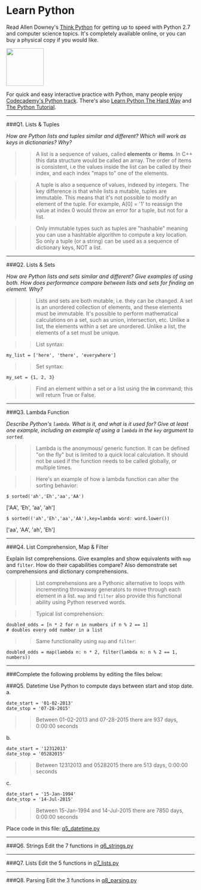 # Learn Python

Read Allen Downey's [Think Python](http://www.greenteapress.com/thinkpython/) for getting up to speed with Python 2.7 and computer science topics. It's completely available online, or you can buy a physical copy if you would like.

<a href="http://www.greenteapress.com/thinkpython/"><img src="img/think_python.png" style="width: 100px;" target="_blank"></a>

For quick and easy interactive practice with Python, many people enjoy [Codecademy's Python track](http://www.codecademy.com/en/tracks/python). There's also [Learn Python The Hard Way](http://learnpythonthehardway.org/book/) and [The Python Tutorial](https://docs.python.org/2/tutorial/).

---

###Q1. Lists &amp; Tuples

<i>How are Python lists and tuples similar and different? Which will work as keys in dictionaries? Why?</i>

>> A list is a sequence of values, called <b>elements</b> or <b>items</b>. In C++ this data structure would be called an array. The order of items is consistent, i.e the values inside the list can be called by their index, and each index "maps to" one of the elements.

>> A tuple is also a sequence of values, indexed by integers. The key difference is that while lists a mutable, tuples are immutable. This means that it's not possible to modify an element of the tuple. For example, A[0] = '1' to reassign the value at index 0 would throw an error for a tuple, but not for a list.

>> Only immutable types such as tuples are "hashable" meaning you can use a hashtable algorithm to compute a key location. So only a tuple (or a string) can be used as a sequence of dictionary keys, NOT a list.

---

###Q2. Lists &amp; Sets

<i>How are Python lists and sets similar and different? Give examples of using both. How does performance compare between lists and sets for finding an element. Why?</i>

>> Lists and sets are both mutable, i.e. they can be changed. A set is an unordered collection of elements, and these elements must be immutable. It's possible to perform mathematical calculations on a set, such as union, intersection, etc. Unlike a  list, the elements within a set are unordered. Unlike a list, the elements of a set must be unique.

>> List syntax:
```
my_list = ['here', 'there', 'everywhere']
```

>> Set syntax:
```
my_set = {1, 2, 3}
```

>> Find an element within a set or a list using the <b>in</b> command; this will return True or False.



---

###Q3. Lambda Function

<i>Describe Python's `lambda`. What is it, and what is it used for? Give at least one example, including an example of using a `lambda` in the `key` argument to `sorted`.</i>

>> Lambda is the anonymous/ generic function. It can be defined "on the fly" but is limited to a quick local calculation. It should not be used if the function needs to be called globally, or multiple times.

>> Here's an example of how a lambda function can alter the sorting behavior: 

```
$ sorted('ah','Eh','aa','AA')
```
['AA', 'Eh', 'aa', 'ah']
```
$ sorted(('ah','Eh','aa','AA'),key=lambda word: word.lower())
```
['aa', 'AA', 'ah', 'Eh']


---

###Q4. List Comprehension, Map &amp; Filter

Explain list comprehensions. Give examples and show equivalents with `map` and `filter`. How do their capabilities compare? Also demonstrate set comprehensions and dictionary comprehensions.

>> List comprehensions are a Pythonic alternative to loops with incrementing throwaway generators to move through each element in a list. `map` and `filter` also provide this functional ability using Python reserved words.  

>> Typical list comprehension:
```
doubled_odds = [n * 2 for n in numbers if n % 2 == 1]
# doubles every odd number in a list
```

>> Same functionality using `map` and `filter`:
```
doubled_odds = map(lambda n: n * 2, filter(lambda n: n % 2 == 1, numbers))
```

---

###Complete the following problems by editing the files below:

###Q5. Datetime
Use Python to compute days between start and stop date.   
a.  

```
date_start = '01-02-2013'    
date_stop = '07-28-2015'
```

>> Between 01-02-2013 and 07-28-2015 there are 937 days, 0:00:00 seconds

b.  
```
date_start = '12312013'  
date_stop = '05282015'  
```

>> Between 12312013 and 05282015 there are 513 days, 0:00:00 seconds

c.  
```
date_start = '15-Jan-1994'      
date_stop = '14-Jul-2015'  
```

>> Between 15-Jan-1994 and 14-Jul-2015 there are 7850 days, 0:00:00 seconds

Place code in this file: [q5_datetime.py](python/q5_datetime.py)

---

###Q6. Strings
Edit the 7 functions in [q6_strings.py](python/q6_strings.py)

---

###Q7. Lists
Edit the 5 functions in [q7_lists.py](python/q7_lists.py)

---

###Q8. Parsing
Edit the 3 functions in [q8_parsing.py](python/q8_parsing.py)





